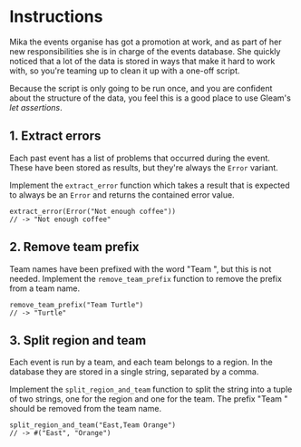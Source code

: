 # Instructions

Mika the events organise has got a promotion at work, and as part of her new responsibilities she is in charge of the events database. She quickly noticed that a lot of the data is stored in ways that make it hard to work with, so you're teaming up to clean it up with a one-off script.

Because the script is only going to be run once, and you are confident about the structure of the data, you feel this is a good place to use Gleam's _let assertions_.

## 1. Extract errors

Each past event has a list of problems that occurred during the event. These have been stored as results, but they're always the `Error` variant.


Implement the `extract_error` function which takes a result that is expected to always be an `Error` and returns the contained error value.

```gleam
extract_error(Error("Not enough coffee"))
// -> "Not enough coffee"
```

## 2. Remove team prefix

Team names have been prefixed with the word "Team ", but this is not needed. Implement the `remove_team_prefix` function to remove the prefix from a team name.

```gleam
remove_team_prefix("Team Turtle")
// -> "Turtle"
```

## 3. Split region and team

Each event is run by a team, and each team belongs to a region. In the database they are stored in a single string, separated by a comma.

Implement the `split_region_and_team` function to split the string into a tuple of two strings, one for the region and one for the team. The prefix "Team " should be removed from the team name.

```gleam
split_region_and_team("East,Team Orange")
// -> #("East", "Orange")
```
